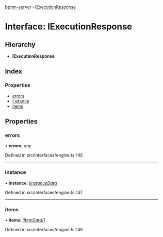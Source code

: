[bpmn-server](../README.md) › [IExecutionResponse](iexecutionresponse.md)

# Interface: IExecutionResponse

## Hierarchy

* **IExecutionResponse**

## Index

### Properties

* [errors](iexecutionresponse.md#errors)
* [instance](iexecutionresponse.md#instance)
* [items](iexecutionresponse.md#items)

## Properties

###  errors

• **errors**: *any*

Defined in src/interfaces/engine.ts:148

___

###  instance

• **instance**: *[IInstanceData](iinstancedata.md)*

Defined in src/interfaces/engine.ts:147

___

###  items

• **items**: *[IItemData](iitemdata.md)[]*

Defined in src/interfaces/engine.ts:149
